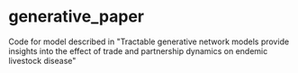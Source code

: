 # generative_paper
Code for model described in "Tractable generative network models provide insights into the effect of trade and partnership dynamics on endemic livestock disease"
